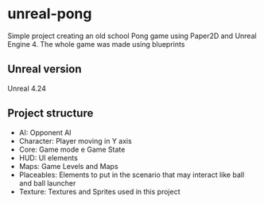 # unreal-pong

Simple project creating an old school Pong game using Paper2D and Unreal Engine 4.
The whole game was made using blueprints

## Unreal version
Unreal 4.24

## Project structure
* AI: Opponent AI
* Character: Player moving in Y axis
* Core: Game mode e Game State
* HUD: UI elements
* Maps: Game Levels and Maps
* Placeables: Elements to put in the scenario that may interact like ball and ball launcher
* Texture: Textures and Sprites used in this project
